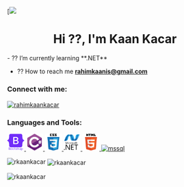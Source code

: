  [![](https://wallpapercave.com/wp/wp6735264.png)

<h1 align="center">Hi ??, I'm Kaan Kacar</h1>
- ?? I’m currently learning **.NET**

- ?? How to reach me **rahimkaanis@gmail.com**

<h3 align="left">Connect with me:</h3>
<p align="left">
<a href="https://linkedin.com/in/rahimkaankacar" target="blank"><img align="center" src="https://raw.githubusercontent.com/rahuldkjain/github-profile-readme-generator/master/src/images/icons/Social/linked-in-alt.svg" alt="rahimkaankacar" height="30" width="40" /></a>
</p>

<h3 align="left">Languages and Tools:</h3>
<p align="left"> <a href="https://getbootstrap.com" target="_blank" rel="noreferrer"> <img src="https://raw.githubusercontent.com/devicons/devicon/master/icons/bootstrap/bootstrap-plain-wordmark.svg" alt="bootstrap" width="40" height="40"/> </a> <a href="https://www.w3schools.com/cs/" target="_blank" rel="noreferrer"> <img src="https://raw.githubusercontent.com/devicons/devicon/master/icons/csharp/csharp-original.svg" alt="csharp" width="40" height="40"/> </a> <a href="https://www.w3schools.com/css/" target="_blank" rel="noreferrer"> <img src="https://raw.githubusercontent.com/devicons/devicon/master/icons/css3/css3-original-wordmark.svg" alt="css3" width="40" height="40"/> </a> <a href="https://dotnet.microsoft.com/" target="_blank" rel="noreferrer"> <img src="https://raw.githubusercontent.com/devicons/devicon/master/icons/dot-net/dot-net-original-wordmark.svg" alt="dotnet" width="40" height="40"/> </a> <a href="https://www.w3.org/html/" target="_blank" rel="noreferrer"> <img src="https://raw.githubusercontent.com/devicons/devicon/master/icons/html5/html5-original-wordmark.svg" alt="html5" width="40" height="40"/> </a> <a href="https://www.microsoft.com/en-us/sql-server" target="_blank" rel="noreferrer"> <img src="https://www.svgrepo.com/show/303229/microsoft-sql-server-logo.svg" alt="mssql" width="40" height="40"/> </a> </p>

<p><img align="left" src="https://github-readme-stats.vercel.app/api/top-langs?username=rkaankacar&show_icons=true&locale=en&layout=compact" alt="rkaankacar" /></p>

<p>&nbsp;<img align="center" src="https://github-readme-stats.vercel.app/api?username=rkaankacar&show_icons=true&locale=en" alt="rkaankacar" /></p>

<p><img align="center" src="https://github-readme-streak-stats.herokuapp.com/?user=rkaankacar&" alt="rkaankacar" /></p>
